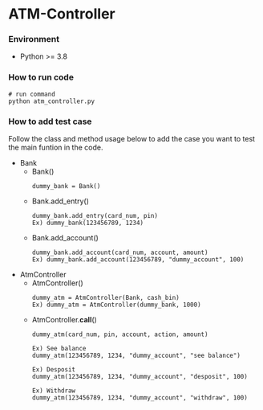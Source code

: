 # ATM-Controller
### Environment
- Python >= 3.8

### How to run code
```
# run command
python atm_controller.py
```

### How to add test case
Follow the class and method usage below to add the case you want to test the main funtion in the code.

- Bank
  - Bank()
    ```
    dummy_bank = Bank()
    ```
  - Bank.add_entry()
    ```
    dummy_bank.add_entry(card_num, pin)
    Ex) dummy_bank(123456789, 1234)
    ```
  - Bank.add_account()
    ```
    dummy_bank.add_account(card_num, account, amount)
    Ex) dummy_bank.add_account(123456789, "dummy_account", 100)
    ```
- AtmController
  - AtmController()
    ```
    dummy_atm = AtmController(Bank, cash_bin)
    Ex) dummy_atm = AtmController(dummy_bank, 1000)
    ```
  - AtmController.__call__()
    ```
    dummy_atm(card_num, pin, account, action, amount)
    
    Ex) See balance
    dummy_atm(123456789, 1234, "dummy_account", "see balance")
    
    Ex) Desposit
    dummy_atm(123456789, 1234, "dummy_account", "desposit", 100)
    
    Ex) Withdraw
    dummy_atm(123456789, 1234, "dummy_account", "withdraw", 100)
    ```